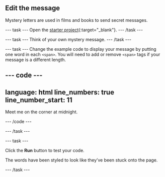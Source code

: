 ## Edit the message

Mystery letters are used in films and books to send secret messages. 

--- task ---
Open the [starter project](https://staging-editor.raspberrypi.org/en/projects/mystery-letter-starter){:target="_blank"}.
--- /task ---

--- task ---
Think of your own mystery message.
--- /task ---

--- task ---
Change the example code to display your message by putting one word in each `<span>`. You will need to add or remove `<span>` tags if your message is a different length. 

--- code ---
---
language: html
line_numbers: true
line_number_start: 11
---

<p>
  <span class="">Meet</span>
  <span class="">me</span>
  <span class="">on</span>
  <span class="">the</span>
  <span class="">corner</span>
  <span class="">at</span>
  <span class="">midnight.</span>
</p>

--- /code ---


--- /task ---

--- task ---

Click the **Run** button to test your code.

The words have been styled to look like they’ve been stuck onto the page.

--- /task ---

